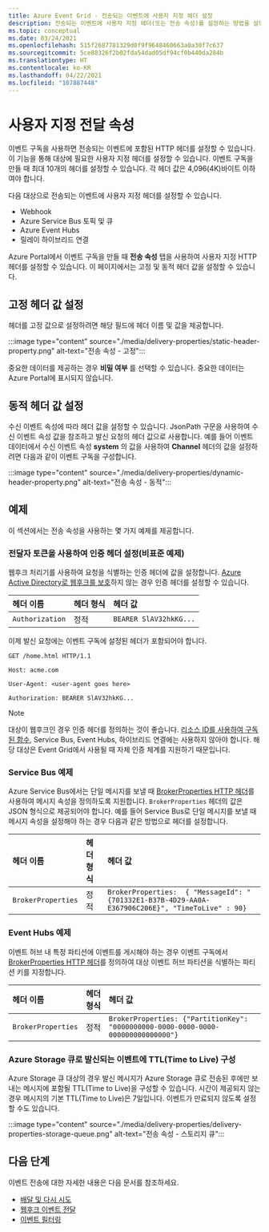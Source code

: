```yaml
---
title: Azure Event Grid - 전송되는 이벤트에 사용자 지정 헤더 설정
description: 전송되는 이벤트에 사용자 지정 헤더(또는 전송 속성)를 설정하는 방법을 설명합니다.
ms.topic: conceptual
ms.date: 03/24/2021
ms.openlocfilehash: 515f2687781329d0f9f9648460663a0a30f7c637
ms.sourcegitcommit: 5ce88326f2b02fda54dad05df94cf0b440da284b
ms.translationtype: HT
ms.contentlocale: ko-KR
ms.lasthandoff: 04/22/2021
ms.locfileid: "107887448"
---
```

# <a name="custom-delivery-properties"></a>사용자 지정 전달 속성
이벤트 구독을 사용하면 전송되는 이벤트에 포함된 HTTP 헤더를 설정할 수 있습니다. 이 기능을 통해 대상에 필요한 사용자 지정 헤더를 설정할 수 있습니다. 이벤트 구독을 만들 때 최대 10개의 헤더를 설정할 수 있습니다. 각 헤더 값은 4,096(4K)바이트 이하여야 합니다.

다음 대상으로 전송되는 이벤트에 사용자 지정 헤더를 설정할 수 있습니다.

- Webhook
- Azure Service Bus 토픽 및 큐
- Azure Event Hubs
- 릴레이 하이브리드 연결

Azure Portal에서 이벤트 구독을 만들 때 **전송 속성** 탭을 사용하여 사용자 지정 HTTP 헤더를 설정할 수 있습니다. 이 페이지에서는 고정 및 동적 헤더 값을 설정할 수 있습니다.

## <a name="setting-static-header-values"></a>고정 헤더 값 설정
헤더를 고정 값으로 설정하려면 해당 필드에 헤더 이름 및 값을 제공합니다.

:::image type="content" source="./media/delivery-properties/static-header-property.png" alt-text="전송 속성 - 고정":::

중요한 데이터를 제공하는 경우 **비밀 여부** 를 선택할 수 있습니다. 중요한 데이터는 Azure Portal에 표시되지 않습니다. 

## <a name="setting-dynamic-header-values"></a>동적 헤더 값 설정
수신 이벤트 속성에 따라 헤더 값을 설정할 수 있습니다. JsonPath 구문을 사용하여 수신 이벤트 속성 값을 참조하고 발신 요청의 헤더 값으로 사용합니다. 예를 들어 이벤트 데이터에서 수신 이벤트 속성 **system** 의 값을 사용하여 **Channel** 헤더의 값을 설정하려면 다음과 같이 이벤트 구독을 구성합니다.

:::image type="content" source="./media/delivery-properties/dynamic-header-property.png" alt-text="전송 속성 - 동적":::

## <a name="examples"></a>예제
이 섹션에서는 전송 속성을 사용하는 몇 가지 예제를 제공합니다.

### <a name="setting-the-authorization-header-with-a-bearer-token-non-normative-example"></a>전달자 토큰을 사용하여 인증 헤더 설정(비표준 예제)

웹후크 처리기를 사용하여 요청을 식별하는 인증 헤더에 값을 설정합니다. [Azure Active Directory로 웹후크를 보호](secure-webhook-delivery.md)하지 않는 경우 인증 헤더를 설정할 수 있습니다.

| 헤더 이름   | 헤더 형식 | 헤더 값 |
| :--           | :--         | :--            |
|`Authorization` | 정적 | `BEARER SlAV32hkKG...`|

이제 발신 요청에는 이벤트 구독에 설정된 헤더가 포함되어야 합니다.

```console
GET /home.html HTTP/1.1

Host: acme.com

User-Agent: <user-agent goes here>

Authorization: BEARER SlAV32hkKG...
```

> [!NOTE]
> 대상이 웹후크인 경우 인증 헤더를 정의하는 것이 좋습니다. [리소스 ID를 사용하여 구독된 함수](/rest/api/eventgrid/version2020-06-01/eventsubscriptions/createorupdate#azurefunctioneventsubscriptiondestination), Service Bus, Event Hubs, 하이브리드 연결에는 사용하지 않아야 합니다. 해당 대상은 Event Grid에서 사용될 때 자체 인증 체계를 지원하기 때문입니다.

### <a name="service-bus-example"></a>Service Bus 예제
Azure Service Bus에서는 단일 메시지를 보낼 때 [BrokerProperties HTTP 헤더](/rest/api/servicebus/message-headers-and-properties#message-headers)를 사용하여 메시지 속성을 정의하도록 지원합니다. `BrokerProperties` 헤더의 값은 JSON 형식으로 제공되어야 합니다. 예를 들어 Service Bus로 단일 메시지를 보낼 때 메시지 속성을 설정해야 하는 경우 다음과 같은 방법으로 헤더를 설정합니다.

| 헤더 이름 | 헤더 형식 | 헤더 값 |
| :-- | :-- | :-- |
|`BrokerProperties` | 정적     | `BrokerProperties:  { "MessageId": "{701332E1-B37B-4D29-AA0A-E367906C206E}", "TimeToLive" : 90}` |


### <a name="event-hubs-example"></a>Event Hubs 예제

이벤트 허브 내 특정 파티션에 이벤트를 게시해야 하는 경우 이벤트 구독에서 [BrokerProperties HTTP 헤더](/rest/api/eventhub/event-hubs-runtime-rest#common-headers)를 정의하여 대상 이벤트 허브 파티션을 식별하는 파티션 키를 지정합니다.

| 헤더 이름 | 헤더 형식 | 헤더 값                                  |
| :-- | :-- | :-- |
|`BrokerProperties` | 정적 | `BrokerProperties: {"PartitionKey": "0000000000-0000-0000-0000-000000000000000"}`  |


### <a name="configure-time-to-live-on-outgoing-events-to-azure-storage-queues"></a>Azure Storage 큐로 발신되는 이벤트에 TTL(Time to Live) 구성
Azure Storage 큐 대상의 경우 발신 메시지가 Azure Storage 큐로 전송된 후에만 보내는 메시지에 포함될 TTL(Time to Live)을 구성할 수 있습니다. 시간이 제공되지 않는 경우 메시지의 기본 TTL(Time to Live)은 7일입니다. 이벤트가 만료되지 않도록 설정할 수도 있습니다.

:::image type="content" source="./media/delivery-properties/delivery-properties-storage-queue.png" alt-text="전송 속성 - 스토리지 큐":::

## <a name="next-steps"></a>다음 단계
이벤트 전송에 대한 자세한 내용은 다음 문서를 참조하세요.

- [배달 및 다시 시도](delivery-and-retry.md)
- [웹후크 이벤트 전달](webhook-event-delivery.md)
- [이벤트 필터링](event-filtering.md)
